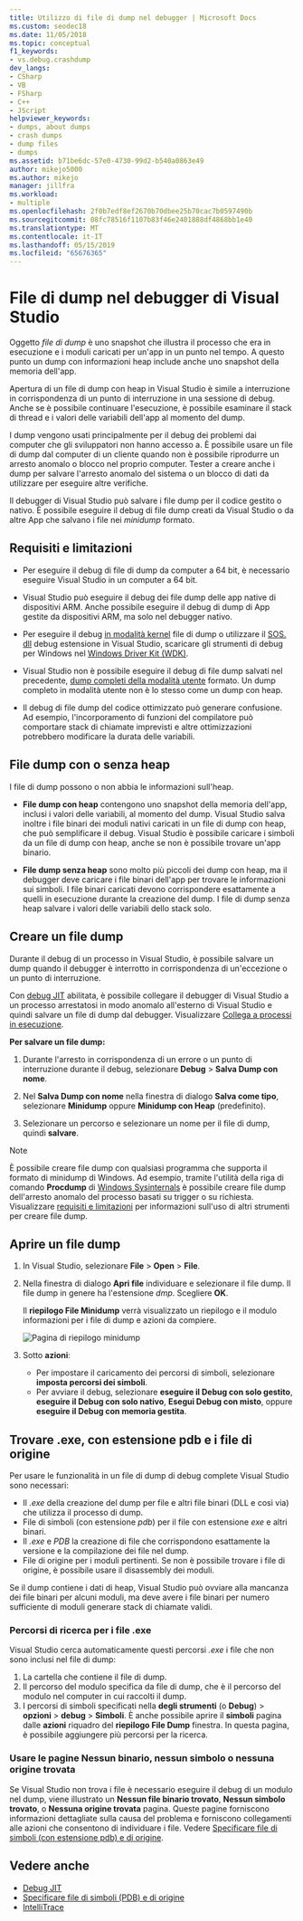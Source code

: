 ```yaml
---
title: Utilizzo di file di dump nel debugger | Microsoft Docs
ms.custom: seodec18
ms.date: 11/05/2018
ms.topic: conceptual
f1_keywords:
- vs.debug.crashdump
dev_langs:
- CSharp
- VB
- FSharp
- C++
- JScript
helpviewer_keywords:
- dumps, about dumps
- crash dumps
- dump files
- dumps
ms.assetid: b71be6dc-57e0-4730-99d2-b540a0863e49
author: mikejo5000
ms.author: mikejo
manager: jillfra
ms.workload:
- multiple
ms.openlocfilehash: 2f0b7edf8ef2670b70dbee25b70cac7b0597490b
ms.sourcegitcommit: 08fc78516f1107b83f46e2401888df4868bb1e40
ms.translationtype: MT
ms.contentlocale: it-IT
ms.lasthandoff: 05/15/2019
ms.locfileid: "65676365"
---
```

# <a name="dump-files-in-the-visual-studio-debugger"></a>File di dump nel debugger di Visual Studio

<a name="BKMK_What_is_a_dump_file_"></a> Oggetto *file di dump* è uno snapshot che illustra il processo che era in esecuzione e i moduli caricati per un'app in un punto nel tempo. A questo punto un dump con informazioni heap include anche uno snapshot della memoria dell'app.

Apertura di un file di dump con heap in Visual Studio è simile a interruzione in corrispondenza di un punto di interruzione in una sessione di debug. Anche se è possibile continuare l'esecuzione, è possibile esaminare il stack di thread e i valori delle variabili dell'app al momento del dump.

I dump vengono usati principalmente per il debug dei problemi dai computer che gli sviluppatori non hanno accesso a. È possibile usare un file di dump dal computer di un cliente quando non è possibile riprodurre un arresto anomalo o blocco nel proprio computer. Tester a creare anche i dump per salvare l'arresto anomalo del sistema o un blocco di dati da utilizzare per eseguire altre verifiche.

Il debugger di Visual Studio può salvare i file dump per il codice gestito o nativo. È possibile eseguire il debug di file dump creati da Visual Studio o da altre App che salvano i file nei *minidump* formato.

## <a name="BKMK_Requirements_and_limitations"></a> Requisiti e limitazioni

- Per eseguire il debug di file di dump da computer a 64 bit, è necessario eseguire Visual Studio in un computer a 64 bit.

- Visual Studio può eseguire il debug dei file dump delle app native di dispositivi ARM. Anche possibile eseguire il debug di dump di App gestite da dispositivi ARM, ma solo nel debugger nativo.

- Per eseguire il debug [in modalità kernel](/windows-hardware/drivers/debugger/kernel-mode-dump-files) file di dump o utilizzare il [SOS. dll](/dotnet/framework/tools/sos-dll-sos-debugging-extension) debug estensione in Visual Studio, scaricare gli strumenti di debug per Windows nel [Windows Driver Kit (WDK)](/windows-hardware/drivers/download-the-wdk).

- Visual Studio non è possibile eseguire il debug di file dump salvati nel precedente, [dump completi della modalità utente](/windows/desktop/wer/collecting-user-mode-dumps) formato. Un dump completo in modalità utente non è lo stesso come un dump con heap.

- Il debug di file dump del codice ottimizzato può generare confusione. Ad esempio, l'incorporamento di funzioni del compilatore può comportare stack di chiamate imprevisti e altre ottimizzazioni potrebbero modificare la durata delle variabili.

## <a name="BKMK_Dump_files__with_or_without_heaps"></a> File dump con o senza heap

I file di dump possono o non abbia le informazioni sull'heap.

- **File dump con heap** contengono uno snapshot della memoria dell'app, inclusi i valori delle variabili, al momento del dump. Visual Studio salva inoltre i file binari dei moduli nativi caricati in un file di dump con heap, che può semplificare il debug. Visual Studio è possibile caricare i simboli da un file di dump con heap, anche se non è possibile trovare un'app binario.

- **File dump senza heap** sono molto più piccoli dei dump con heap, ma il debugger deve caricare i file binari dell'app per trovare le informazioni sui simboli. I file binari caricati devono corrispondere esattamente a quelli in esecuzione durante la creazione del dump. I file di dump senza heap salvare i valori delle variabili dello stack solo.

## <a name="BKMK_Create_a_dump_file"></a> Creare un file dump

Durante il debug di un processo in Visual Studio, è possibile salvare un dump quando il debugger è interrotto in corrispondenza di un'eccezione o un punto di interruzione.

Con [debug JIT](../debugger/just-in-time-debugging-in-visual-studio.md) abilitata, è possibile collegare il debugger di Visual Studio a un processo arrestatosi in modo anomalo all'esterno di Visual Studio e quindi salvare un file di dump dal debugger. Visualizzare [Collega a processi in esecuzione](../debugger/attach-to-running-processes-with-the-visual-studio-debugger.md).

**Per salvare un file dump:**

1. Durante l'arresto in corrispondenza di un errore o un punto di interruzione durante il debug, selezionare **Debug** > **Salva Dump con nome**.

1. Nel **Salva Dump con nome** nella finestra di dialogo **Salva come tipo**, selezionare **Minidump** oppure **Minidump con Heap** (predefinito).

1. Selezionare un percorso e selezionare un nome per il file di dump, quindi **salvare**.

>[!NOTE]
>È possibile creare file dump con qualsiasi programma che supporta il formato di minidump di Windows. Ad esempio, tramite l'utilità della riga di comando **Procdump** di [Windows Sysinternals](https://technet.microsoft.com/sysinternals/default) è possibile creare file dump dell'arresto anomalo del processo basati su trigger o su richiesta. Visualizzare [requisiti e limitazioni](../debugger/using-dump-files.md#BKMK_Requirements_and_limitations) per informazioni sull'uso di altri strumenti per creare file dump.

## <a name="BKMK_Open_a_dump_file"></a> Aprire un file dump

1. In Visual Studio, selezionare **File** > **Open** > **File**.

1. Nella finestra di dialogo **Apri file** individuare e selezionare il file dump. Il file dump in genere ha l'estensione *dmp*. Scegliere **OK**.

   Il **riepilogo File Minidump** verrà visualizzato un riepilogo e il modulo informazioni per i file di dump e azioni da compiere.

   ![Pagina di riepilogo minidump](../debugger/media/dbg_dump_summarypage.png "pagina di riepilogo Minidump")

1. Sotto **azioni**:
   - Per impostare il caricamento dei percorsi di simboli, selezionare **imposta percorsi dei simboli**.
   - Per avviare il debug, selezionare **eseguire il Debug con solo gestito**, **eseguire il Debug con solo nativo**, **Esegui Debug con misto**, oppure **eseguire il Debug con memoria gestita**.

## <a name="BKMK_Find_binaries__symbol___pdb__files__and_source_files"></a> Trovare .exe, con estensione pdb e i file di origine

Per usare le funzionalità in un file di dump di debug complete Visual Studio sono necessari:

- Il *.exe* della creazione del dump per file e altri file binari (DLL e così via) che utilizza il processo di dump.
- File di simboli (con estensione *pdb*) per il file con estensione *exe* e altri binari.
- Il *.exe* e *PDB* la creazione di file che corrispondono esattamente la versione e la compilazione dei file nel dump.
- File di origine per i moduli pertinenti. Se non è possibile trovare i file di origine, è possibile usare il disassembly dei moduli.

Se il dump contiene i dati di heap, Visual Studio può ovviare alla mancanza dei file binari per alcuni moduli, ma deve avere i file binari per numero sufficiente di moduli generare stack di chiamate validi.

### <a name="search-paths-for-exe-files"></a>Percorsi di ricerca per i file .exe

Visual Studio cerca automaticamente questi percorsi *.exe* i file che non sono inclusi nel file di dump:

1. La cartella che contiene il file di dump.
2. Il percorso del modulo specifica da file di dump, che è il percorso del modulo nel computer in cui raccolti il dump.
3. I percorsi di simboli specificati nella **degli strumenti** (o **Debug**) > **opzioni** > **debug**  >  **Simboli**. È anche possibile aprire il **simboli** pagina dalle **azioni** riquadro del **riepilogo File Dump** finestra. In questa pagina, è possibile aggiungere più percorsi per la ricerca.

### <a name="use-the-no-binary-no-symbols-or-no-source-found-pages"></a>Usare le pagine Nessun binario, nessun simbolo o nessuna origine trovata

Se Visual Studio non trova i file è necessario eseguire il debug di un modulo nel dump, viene illustrato un **Nessun file binario trovato**, **Nessun simbolo trovato**, o **Nessuna origine trovata** pagina. Queste pagine forniscono informazioni dettagliate sulla causa del problema e forniscono collegamenti alle azioni che consentono di individuare i file. Vedere [Specificare file di simboli (con estensione pdb) e di origine](../debugger/specify-symbol-dot-pdb-and-source-files-in-the-visual-studio-debugger.md).

## <a name="see-also"></a>Vedere anche

- [Debug JIT](../debugger/just-in-time-debugging-in-visual-studio.md)
- [Specificare file di simboli (PDB) e di origine](../debugger/specify-symbol-dot-pdb-and-source-files-in-the-visual-studio-debugger.md)
- [IntelliTrace](../debugger/intellitrace.md)